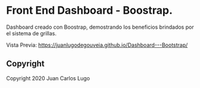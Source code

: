 # Front End Dashboard - Boostrap.

Dashboard creado con Boostrap, demostrando los beneficios brindados por el sistema de grillas.

Vista Previa: https://juanlugodegouveia.github.io/Dashboard---Bootstrap/

## Copyright

Copyright 2020 Juan Carlos Lugo
